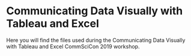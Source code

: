 # Communicating Data Visually with Tableau and Excel

Here you will find the files used during the Communicating Data Visually with Tableau and Excel CommSciCon 2019 workshop.
